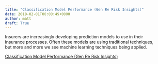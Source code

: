```yaml
---
title: "Classification Model Performance (Gen Re Risk Insights)"
date: 2018-02-01T00:00:49+0000
author: matt
draft: True
---
```

Insurers are increasingly developing prediction models to use in their insurance processes. Often these models are using traditional techniques, but more and more we see machine learning techniques being applied.

[ Classification Model Performance (Gen Re Risk Insights) ]( http://www.genre.com/knowledge/publications/ri18-1-en.html )
